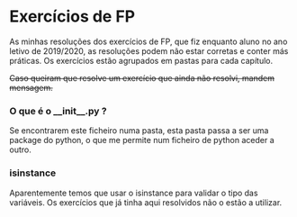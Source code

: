 # Exercícios de FP

As minhas resoluções dos
exercícios de FP, que fiz enquanto aluno no ano letivo de 2019/2020, as resoluções podem não estar corretas e conter más práticas. Os exercícios estão agrupados
em pastas para cada capítulo.

~~Caso queiram que resolve um exercício que
ainda não resolvi, mandem mensagem.~~

### O que é o \_\_init__.py ?
Se encontrarem este ficheiro numa pasta,
esta pasta passa a ser uma package do python,
o que me permite num ficheiro de python aceder a
outro.

### isinstance
Aparentemente temos que usar o isinstance para
validar o tipo das variáveis. Os exercícios que
já tinha aqui resolvidos não o estão a utilizar.
